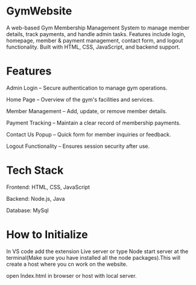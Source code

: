# GymWebsite
A web-based Gym Membership Management System to manage member details, track payments, and handle admin tasks. Features include login, homepage, member &amp; payment management, contact form, and logout functionality. Built with HTML, CSS, JavaScript, and backend support.

# Features
Admin Login – Secure authentication to manage gym operations.

Home Page – Overview of the gym's facilities and services.

Member Management – Add, update, or remove member details.

Payment Tracking – Maintain a clear record of membership payments.

Contact Us Popup – Quick form for member inquiries or feedback.

Logout Functionality – Ensures session security after use.

# Tech Stack
Frontend: HTML, CSS, JavaScript

Backend: Node.js, Java

Database: MySql

# How to Initialize
In VS code add the extension Live server or type Node start server at the terminal(Make sure you have installed all the node packages).This will create a host where you cn work on the website.

open Index.html in browser or host with local server.

